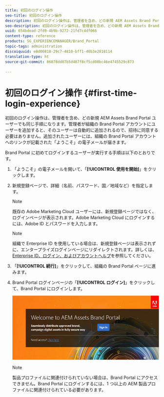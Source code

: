 ```yaml
---
title: 初回のログイン操作
seo-title: 初回のログイン操作
description: 初回のログイン操作は、管理者を含め、どの新規 AEM Assets Brand Portal ユーザーでも同じ手順になります。管理者が組織の Brand Portal アカウントにユーザーを追加すると、そのユーザーは自動的に追加されるので、招待に同意する必要はありません。追加されたユーザーには、組織の Brand Portal アカウントへのリンクが記載された「ようこそ」の電子メールが届きます。
seo-description: 初回のログイン操作は、管理者を含め、どの新規 AEM Assets Brand Portal ユーザーでも同じ手順になります。管理者が組織の Brand Portal アカウントにユーザーを追加すると、そのユーザーは自動的に追加されるので、招待に同意する必要はありません。追加されたユーザーには、組織の Brand Portal アカウントへのリンクが記載された「ようこそ」の電子メールが届きます。
uuid: 654bdead-2fd9-4b9b-9272-21fd7c4df066
content-type: reference
products: SG_EXPERIENCEMANAGER/Brand_Portal
topic-tags: administration
discoiquuid: e8d06818-29c7-4810-bff1-40b3e2818114
translation-type: ht
source-git-commit: 86078dd07b5d487f8cf5cd08bc46e4745529c873

---
```



# 初回のログイン操作 {#first-time-login-experience}

初回のログイン操作は、管理者を含め、どの新規 AEM Assets Brand Portal ユーザーでも同じ手順になります。管理者が組織の Brand Portal アカウントにユーザーを追加すると、そのユーザーは自動的に追加されるので、招待に同意する必要はありません。追加されたユーザーには、組織の Brand Portal アカウントへのリンクが記載された「ようこそ」の電子メールが届きます。

Brand Portal に初めてログインするユーザーが実行する手順は以下のとおりです。

1. 「ようこそ」の電子メールを開いて、「**[!UICONTROL 使用を開始]**」をクリックします。

1. 新規登録ページで、詳細（名前、パスワード、国／地域など）を指定します。
   >[!NOTE]
   >
   >既存の Adobe Marketing Cloud ユーザーには、新規登録ページではなく、ログインページが表示されます。Adobe Marketing Cloud にログインするには、Adobe ID とパスワードを入力します。

   >[!NOTE]
   >
   >組織で Enterprise ID を使用している場合は、新規登録ページは表示されずに、エンタープライズログインページにリダイレクトされます。詳しくは、[Enterprise ID、ログイン、およびアカウントヘルプ](https://helpx.adobe.com/jp/enterprise/kb/enterprise-id-faq.html)を参照してください。

1. 「**[!UICONTROL 続行]**」をクリックして、組織の Brand Portal ページに進みます。
1. Brand Portal ログインページの「**[!UICONTROL ログイン]**」をクリックして、Brand Portal にログインします。

   ![Brand Portal のログインページ](assets/signin-onboarding.png)

   >[!NOTE]
   >
   >製品プロファイルに関連付けられていない場合は、Brand Portal にアクセスできません。Brand Portal にログインするには、1 つ以上の AEM 製品プロファイルに関連付けられている必要があります。
